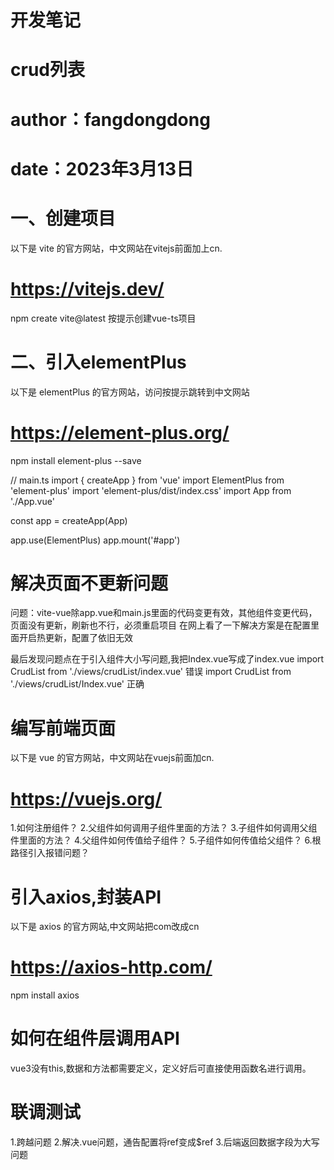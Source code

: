 
# 开发笔记
# crud列表
# author：fangdongdong
# date：2023年3月13日


# 一、创建项目
以下是 vite 的官方网站，中文网站在vitejs前面加上cn.
# https://vitejs.dev/

npm create vite@latest   按提示创建vue-ts项目

# 二、引入elementPlus
以下是 elementPlus 的官方网站，访问按提示跳转到中文网站
# https://element-plus.org/


 npm install element-plus --save

 // main.ts
import { createApp } from 'vue'
import ElementPlus from 'element-plus'
import 'element-plus/dist/index.css'
import App from './App.vue'

const app = createApp(App)

app.use(ElementPlus)
app.mount('#app')

# 解决页面不更新问题
问题：vite-vue除app.vue和main.js里面的代码变更有效，其他组件变更代码，页面没有更新，刷新也不行，必须重启项目
在网上看了一下解决方案是在配置里面开启热更新，配置了依旧无效

最后发现问题点在于引入组件大小写问题,我把Index.vue写成了index.vue
import CrudList from './views/crudList/index.vue'  错误
import CrudList from './views/crudList/Index.vue'  正确


# 编写前端页面
以下是 vue 的官方网站，中文网站在vuejs前面加cn.
# https://vuejs.org/


1.如何注册组件？
2.父组件如何调用子组件里面的方法？
3.子组件如何调用父组件里面的方法？
4.父组件如何传值给子组件？
5.子组件如何传值给父组件？
6.根路径引入报错问题？


# 引入axios,封装API
以下是 axios 的官方网站,中文网站把com改成cn
# https://axios-http.com/

npm install axios


# 如何在组件层调用API
vue3没有this,数据和方法都需要定义，定义好后可直接使用函数名进行调用。


# 联调测试
1.跨越问题
2.解决.vue问题，通告配置将ref变成$ref
3.后端返回数据字段为大写问题

